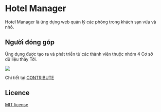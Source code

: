 
  

# Hotel Manager

  

Hotel Manager là ứng dựng web quản lý các phòng trong khách sạn vừa và nhỏ.

  

## Người đóng góp

  

Ứng dụng được tạo ra và phát triển từ các thành viên thuộc nhóm 4 Cơ sở dữ liệu thầy Tới.

[![](https://github.com/duonghuan2122000.png?size=50)](https://github.com/duonghuan2122000/hotel-manager-dbsystem/graphs/contributors)

Chi tiết tại [CONTRIBUTE](contributing.md)

  

## Licence

  

[MIT license](LICENSE)